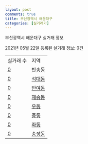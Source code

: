 ```yaml
---
layout: post
comments: true
title: 부산광역시 해운대구
categories: [실거래가]
---
```


부산광역시 해운대구 실거래 정보

2021년 05월 22일 등록된 실거래 정보: 0건


<table>
  <tr>
    <td>실거래 수</td>
    <td>지역</td>
  </tr>

  
  <tr>
    <td><a href="2635010100.html">0</a></td>
    <td><a href="2635010100.html">반송동</a></td>
  </tr>
    

  <tr>
    <td><a href="2635010200.html">0</a></td>
    <td><a href="2635010200.html">석대동</a></td>
  </tr>
    

  <tr>
    <td><a href="2635010300.html">0</a></td>
    <td><a href="2635010300.html">반여동</a></td>
  </tr>
    

  <tr>
    <td><a href="2635010400.html">0</a></td>
    <td><a href="2635010400.html">재송동</a></td>
  </tr>
    

  <tr>
    <td><a href="2635010500.html">0</a></td>
    <td><a href="2635010500.html">우동</a></td>
  </tr>
    

  <tr>
    <td><a href="2635010600.html">0</a></td>
    <td><a href="2635010600.html">중동</a></td>
  </tr>
    

  <tr>
    <td><a href="2635010700.html">0</a></td>
    <td><a href="2635010700.html">좌동</a></td>
  </tr>
    

  <tr>
    <td><a href="2635010800.html">0</a></td>
    <td><a href="2635010800.html">송정동</a></td>
  </tr>
    


</table>
    